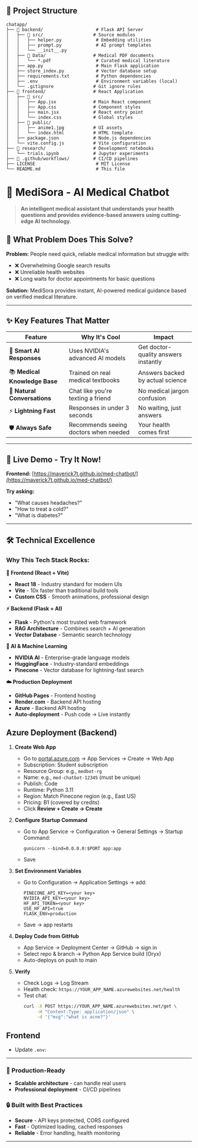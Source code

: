 ## 📁 **Project Structure**

```
chatapp/
├── 📁 backend/                    # Flask API Server
│   ├── 📁 src/                   # Source modules
│   │   ├── helper.py             # Embedding utilities
│   │   ├── prompt.py             # AI prompt templates
│   │   └── __init__.py
│   ├── 📁 Data/                  # Medical PDF documents
│   │   └── *.pdf                 # Curated medical literature
│   ├── app.py                    # Main Flask application
│   ├── store_index.py            # Vector database setup
│   ├── requirements.txt          # Python dependencies
│   ├── .env                      # Environment variables (local)
│   └── .gitignore               # Git ignore rules
├── 📁 frontend/                  # React Application
│   ├── 📁 src/
│   │   ├── App.jsx              # Main React component
│   │   ├── App.css              # Component styles
│   │   ├── main.jsx             # React entry point
│   │   └── index.css            # Global styles
│   ├── 📁 public/
│   │   ├── anime1.jpg           # UI assets
│   │   └── index.html           # HTML template
│   ├── package.json             # Node.js dependencies
│   └── vite.config.js           # Vite configuration
├── 📁 research/                  # Development notebooks
│   └── trials.ipynb             # Jupyter experiments
├── 📁 .github/workflows/         # CI/CD pipelines
├── LICENSE                       # MIT License
└── README.md                     # This file
```

# 🏥 MediSora - AI Medical Chatbot

> **An intelligent medical assistant that understands your health questions and provides evidence-based answers using cutting-edge AI technology.**

## 🎯 **What Problem Does This Solve?**

**Problem:** People need quick, reliable medical information but struggle with:
- ❌ Overwhelming Google search results
- ❌ Unreliable health websites  
- ❌ Long waits for doctor appointments for basic questions

**Solution:** MediSora provides instant, AI-powered medical guidance based on verified medical literature.

---

## ✨ **Key Features That Matter**

| Feature | Why It's Cool | Impact |
|---------|---------------|---------|
| 🤖 **Smart AI Responses** | Uses NVIDIA's advanced AI models | Get doctor-quality answers instantly |
| 📚 **Medical Knowledge Base** | Trained on real medical textbooks | Answers backed by actual science |
| 💬 **Natural Conversations** | Chat like you're texting a friend | No medical jargon confusion |
| ⚡ **Lightning Fast** | Responses in under 3 seconds | No waiting, just answers |
| 🛡️ **Always Safe** | Recommends seeing doctors when needed | Your health comes first |

---

## 🚀 **Live Demo - Try It Now!**

**Frontend:** [https://maverick7t.github.io/med-chatbot/](https://maverick7t.github.io/med-chatbot/)

**Try asking:**
- "What causes headaches?"
- "How to treat a cold?"
- "What is diabetes?"

---

## 🛠️ **Technical Excellence**

### **Why This Tech Stack Rocks:**

**🎨 Frontend (React + Vite)**
- **React 18** - Industry standard for modern UIs
- **Vite** - 10x faster than traditional build tools
- **Custom CSS** - Smooth animations, professional design

**⚡ Backend (Flask + AI)**
- **Flask** - Python's most trusted web framework
- **RAG Architecture** - Combines search + AI generation
- **Vector Database** - Semantic search technology

**🧠 AI & Machine Learning**
- **NVIDIA AI** - Enterprise-grade language models
- **HuggingFace** - Industry-standard embeddings
- **Pinecone** - Vector database for lightning-fast search

**☁️ Production Deployment**
- **GitHub Pages** - Frontend hosting
- **Render.com** - Backend API hosting
- **Azure** - Backend API hosting
- **Auto-deployment** - Push code → Live instantly


## Azure Deployment (Backend)

1. **Create Web App**  
   - Go to [portal.azure.com](https://portal.azure.com) → App Services → Create → Web App  
   - Subscription: Student subscription  
   - Resource Group: e.g., `medbot-rg`  
   - Name: e.g., `med-chatbot-12345` (must be unique)  
   - Publish: Code  
   - Runtime: Python 3.11  
   - Region: Match Pinecone region (e.g., East US)  
   - Pricing: B1 (covered by credits)  
   - Click **Review + Create → Create**

2. **Configure Startup Command**  
   - Go to App Service → Configuration → General Settings → Startup Command:  
     ```
     gunicorn --bind=0.0.0.0:$PORT app:app
     ```  
   - Save

3. **Set Environment Variables**  
   - Go to Configuration → Application Settings → add:  
     ```
     PINECONE_API_KEY=<your key>
     NVIDIA_API_KEY=<your key>
     HF_API_TOKEN=<your key>
     USE_HF_API=true
     FLASK_ENV=production
     ```  
   - Save → app restarts

4. **Deploy Code from GitHub**  
   - App Service → Deployment Center → GitHub → sign in  
   - Select repo & branch → Python App Service build (Oryx)  
   - Auto-deploys on push to main

5. **Verify**  
   - Check Logs → Log Stream  
   - Health check: `https://YOUR_APP_NAME.azurewebsites.net/health`  
   - Test chat:  
     ```bash
     curl -X POST https://YOUR_APP_NAME.azurewebsites.net/get \
          -H "Content-Type: application/json" \
          -d '{"msg":"what is acne?"}'
     ```

## Frontend

- Update `.env`:


---

### **🚀 Production-Ready**
- **Scalable architecture** - can handle real users
- **Professional deployment** - CI/CD pipelines

### **🔒 Built with Best Practices**
- **Secure** - API keys protected, CORS configured
- **Fast** - Optimized loading, cached responses
- **Reliable** - Error handling, health monitoring

---

